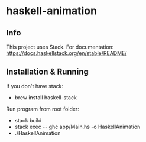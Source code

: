# haskell-animation

## Info

This project uses Stack. For documentation:
https://docs.haskellstack.org/en/stable/README/

## Installation & Running

If you don't have stack:

- brew install haskell-stack

Run program from root folder:

- stack build
- stack exec -- ghc app/Main.hs -o HaskellAnimation
- ./HaskellAnimation 
